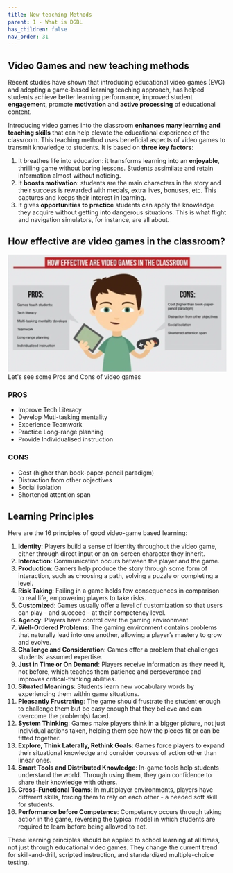 ```yaml
---
title: New teaching Methods
parent: 1 - What is DGBL
has_children: false
nav_order: 31
---
```


## Video Games and new teaching methods

Recent studies have shown that introducing educational video games (EVG) and adopting a game-based learning teaching approach, has helped students achieve better learning performance, improved student **engagement**, promote **motivation** and **active processing** of educational content.

Introducing video games into the classroom **enhances many learning and teaching skills** that can help elevate the educational experience of the classroom. This teaching method uses beneficial aspects of video games to transmit knowledge to students. It is based on **three key factors**:

1. It breathes life into education: it transforms learning into an **enjoyable**, thrilling game without boring lessons. Students assimilate and retain information almost without noticing.
2. It **boosts motivation**: students are the main characters in the story and their success is rewarded with medals, extra lives, bonuses, etc. This captures and keeps their interest in learning.
3. It gives **opportunities to practice** students can apply the knowledge they acquire without getting into dangerous situations. This is what flight and navigation simulators, for instance, are all about.


## How effective are video games in the classroom?
![](../img/vg_pro-cons.webp)
Let's see some Pros and Cons of video games

### PROS
- Improve Tech Literacy
- Develop Muti-tasking mentality
- Experience Teamwork
- Practice Long-range planning
- Provide Individualised instruction

### CONS
- Cost (higher than book-paper-pencil paradigm)
- Distraction from other objectives
- Social isolation
- Shortened attention span

## Learning Principles
Here are the 16 principles of good video-game based learning:

1. **Identity**: Players build a sense of identity throughout the video game, either through direct input or an on-screen character they inherit.
2. **Interaction**: Communication occurs between the player and the game.
3. **Production**: Gamers help produce the story through some form of interaction, such as choosing a path, solving a puzzle or completing a level.
4. **Risk Taking**: Failing in a game holds few consequences in comparison to real life, empowering players to take risks.
5. **Customized**: Games usually offer a level of customization so that users can play - and succeed - at their competency level.
6. **Agency**: Players have control over the gaming environment.
7. **Well-Ordered Problems**: The gaming environment contains problems that naturally lead into one another, allowing a player’s mastery to grow and evolve.
8. **Challenge and Consideration**: Games offer a problem that challenges students’ assumed expertise.
9. **Just in Time or On Demand**: Players receive information as they need it, not before, which teaches them patience and perseverance and improves critical-thinking abilities.
10. **Situated Meanings**: Students learn new vocabulary words by experiencing them within game situations.
11. **Pleasantly Frustrating**: The game should frustrate the student enough to challenge them but be easy enough that they believe and can overcome the problem(s) faced.
12. **System Thinking**: Games make players think in a bigger picture, not just individual actions taken, helping them see how the pieces fit or can be fitted together.
13. **Explore, Think Laterally, Rethink Goals**: Games force players to expand their situational knowledge and consider courses of action other than linear ones.
14. **Smart Tools and Distributed Knowledge**: In-game tools help students understand the world. Through using them, they gain confidence to share their knowledge with others.
15. **Cross-Functional Teams**: In multiplayer environments, players have different skills, forcing them to rely on each other - a needed soft skill for students.
16. **Performance before Competence**: Competency occurs through taking action in the game, reversing the typical model in which students are required to learn before being allowed to act.

These learning principles should be applied to school learning at all times, not just through educational video games. They change the current trend for skill-and-drill, scripted instruction, and standardized multiple-choice testing.
